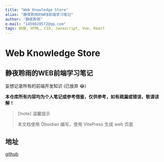```yaml
---
title: "Web Knowledge Store"
alias: "静夜聆雨的WEB前端学习笔记"
author: "静夜聆雨"
e-mail: "1450820572@qq.com"
tags: 前端, HTML, CSS, Javascript, Vue, React
---
```


# Web Knowledge Store

## 静夜聆雨的WEB前端学习笔记

妄想记录所有的前端开发知识 (已放弃 😂)

**本仓库所有内容均为个人笔记或参考借鉴，仅供参考，如有疏漏或错误，敬请谅解！**

> [!note] 温馨提示
>
> 本文档使用 Obsidian 编写，使用 VitePress 生成 web 页面

## 地址

[github](https://github.com/gogomusic/gogo-web-knowledge-store)
